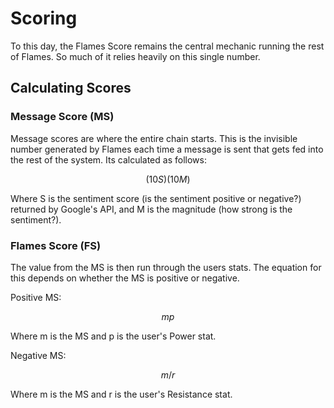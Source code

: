 # Scoring

To this day, the Flames Score remains the central mechanic running the rest of Flames. So much of it relies heavily on this single number.

## Calculating Scores

### Message Score \(MS\)

Message scores are where the entire chain starts. This is the invisible number generated by Flames each time a message is sent that gets fed into the rest of the system. Its calculated as follows:

$$
(10S)(10M)
$$

Where S is the sentiment score \(is the sentiment positive or negative?\) returned by Google's API, and M is the magnitude \(how strong is the sentiment?\).

### Flames Score \(FS\)

The value from the MS is then run through the users stats. The equation for this depends on whether the MS is positive or negative.

Positive MS:

$$
mp
$$

Where m is the MS and p is the user's Power stat.

Negative MS:

$$
m/r
$$

Where m is the MS and r is the user's Resistance stat.



